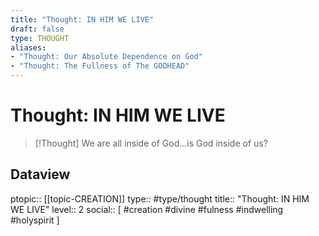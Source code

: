 ```yaml
---
title: "Thought: IN HIM WE LIVE"
draft: false
type: THOUGHT
aliases:
- "Thought: Our Absolute Dependence on God"
- "Thought: The Fullness of The GODHEAD"
---
```

# Thought: IN HIM WE LIVE
> [!Thought]
>  We are all inside of God...is God inside of us?

## Dataview
ptopic:: [[topic-CREATION]]
type:: #type/thought
title:: "Thought: IN HIM WE LIVE"
level:: 2
social:: [ #creation #divine #fulness #indwelling #holyspirit ]